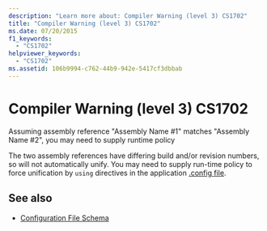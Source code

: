 ```yaml
---
description: "Learn more about: Compiler Warning (level 3) CS1702"
title: "Compiler Warning (level 3) CS1702"
ms.date: 07/20/2015
f1_keywords:
  - "CS1702"
helpviewer_keywords:
  - "CS1702"
ms.assetid: 106b9994-c762-44b9-942e-5417cf3dbbab
---
```

# Compiler Warning (level 3) CS1702

Assuming assembly reference "Assembly Name #1" matches "Assembly Name #2", you may need to supply runtime policy

 The two assembly references have differing build and/or revision numbers, so will not automatically unify. You may need to supply run-time policy to force unification by `using` directives in the application [.config file](../../framework/configure-apps/index.md#application-configuration-files).

## See also

- [Configuration File Schema](../../framework/configure-apps/file-schema/application-settings-schema.md)
